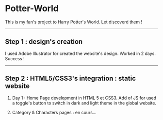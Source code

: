 # Potter-World
This is my fan's project to Harry Potter's World. Let discoverd them !


---------


## Step 1 : design's creation

I used Adobe Illustrator for created the website's design. Worked in 2 days. Success !

---


## Step 2 : HTML5/CSS3's integration : static website

1. Day 1 : Home Page development in HTML 5 et CSS3. Add of JS for used a toggle's button to switch in dark and light theme in the global website.

2. Category & Characters pages : en cours...
